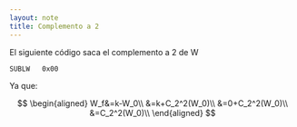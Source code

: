 ```yaml
---
layout: note
title: Complemento a 2
---
```


El siguiente código saca el complemento a 2 de W
```
SUBLW	0x00
```
Ya que:

$$
\begin{aligned}
W_f&=k-W_0\\
&=k+C_2^2(W_0)\\
&=0+C_2^2(W_0)\\
&=C_2^2(W_0)\\
\end{aligned}
$$
